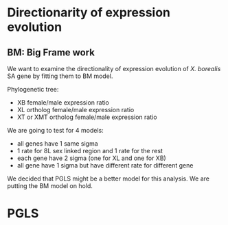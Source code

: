# Directionarity of expression evolution
## BM: Big Frame work
We want to examine the directionality of expression evolution of *X. borealis* SA gene by fitting them to BM model.

Phylogenetic tree:
- XB female/male expression ratio
- XL ortholog female/male expression ratio
- XT or XMT ortholog female/male expression ratio

We are going to test for 4 models:
-  all genes have 1 same sigma
- 1 rate for 8L sex linked region and 1 rate for the rest
- each gene have 2 sigma (one for XL and one for XB)
- all gene have 1 sigma but have different rate for different gene

We decided that PGLS might be a better model for this analysis. We are putting the BM model on hold.

# PGLS


